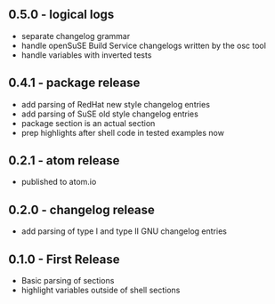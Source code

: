 ## 0.5.0 - logical logs
* separate changelog grammar
* handle openSuSE Build Service changelogs written by the osc tool
* handle variables with inverted tests

## 0.4.1 - package release
* add parsing of RedHat new style changelog entries
* add parsing of SuSE old style changelog entries
* package section is an actual section
* prep highlights after shell code in tested examples now

## 0.2.1 - atom release
* published to atom.io

## 0.2.0 - changelog release
* add parsing of type I and type II GNU changelog entries

## 0.1.0 - First Release
* Basic parsing of sections
* highlight variables outside of shell sections
